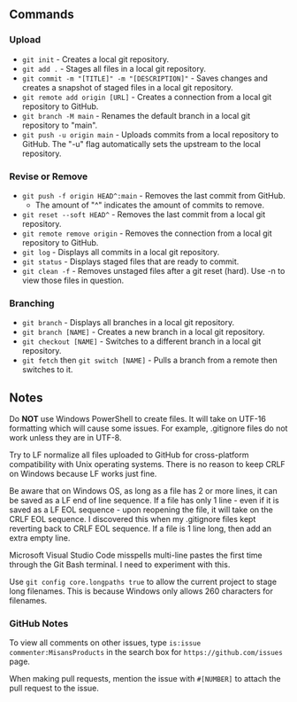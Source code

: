## Commands

### Upload

* `git init` - Creates a local git repository.
* `git add .` - Stages all files in a local git repository.
* `git commit -m "[TITLE]" -m "[DESCRIPTION]"` - Saves changes and creates a snapshot of staged files in a local git repository.
* `git remote add origin [URL]` - Creates a connection from a local git repository to GitHub.
* `git branch -M main` - Renames the default branch in a local git repository to "main".
* `git push -u origin main` - Uploads commits from a local repository to GitHub. The "-u" flag automatically sets the upstream to the local repository.

### Revise or Remove

* `git push -f origin HEAD^:main` - Removes the last commit from GitHub.
  * The amount of "^" indicates the amount of commits to remove.
* `git reset --soft HEAD^` - Removes the last commit from a local git repository.
* `git remote remove origin` - Removes the connection from a local git repository to GitHub.
* `git log` - Displays all commits in a local git repository.
* `git status` - Displays staged files that are ready to commit.
* `git clean -f` - Removes unstaged files after a git reset (hard). Use -n to view those files in question.

### Branching
* `git branch` - Displays all branches in a local git repository.
* `git branch [NAME]` - Creates a new branch in a local git repository.
* `git checkout [NAME]` - Switches to a different branch in a local git repository.
* `git fetch` then `git switch [NAME]` - Pulls a branch from a remote then switches to it.

## Notes

Do **NOT** use Windows PowerShell to create files. It will take on UTF-16 formatting which will cause some issues. For example, .gitignore files do not work unless they are in UTF-8.

Try to LF normalize all files uploaded to GitHub for cross-platform compatibility with Unix operating systems. There is no reason to keep CRLF on Windows because LF works just fine.

Be aware that on Windows OS, as long as a file has 2 or more lines, it can be saved as a LF end of line sequence. If a file has only 1 line - even if it is saved as a LF EOL sequence - upon reopening the file, it will take on the CRLF EOL sequence. I discovered this when my .gitignore files kept reverting back to CRLF EOL sequence. If a file is 1 line long, then add an extra empty line.

Microsoft Visual Studio Code misspells multi-line pastes the first time through the Git Bash terminal. I need to experiment with this.

Use `git config core.longpaths true` to allow the current project to stage long filenames. This is because Windows only allows 260 characters for filenames.

### GitHub Notes

To view all comments on other issues, type `is:issue commenter:MisansProducts` in the search box for `https://github.com/issues` page.

When making pull requests, mention the issue with `#[NUMBER]` to attach the pull request to the issue.
